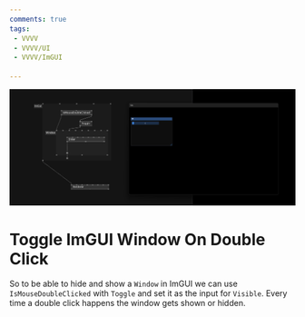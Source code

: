 ```yaml
---
comments: true
tags:
 - VVVV
 - VVVV/UI
 - VVVV/ImGUI

---
```


![ImGUI Region](../img/ToggleImGUIWindowDoubleClick.png)

# Toggle ImGUI Window On Double Click

So to be able to hide and show a `Window` in ImGUI we can use `IsMouseDoubleClicked` with `Toggle` and set it as the input for `Visible`. Every time a double click happens the window gets shown or hidden.